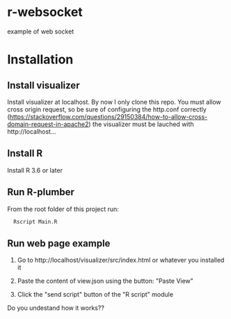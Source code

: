 # r-websocket
example of web socket

# Installation

## Install visualizer

Install visualizer at localhost. By now I only clone this repo. You must allow cross origin request, so be sure of configuring the http.conf correctly (https://stackoverflow.com/questions/29150384/how-to-allow-cross-domain-request-in-apache2)
the visualizer must be lauched with http://localhost...

## Install R

Install R 3.6 or later

## Run R-plumber

From the root folder of this project run:

``` R
  Rscript Main.R
```

## Run web page example

1. Go to http://localhost/visualizer/src/index.html or whatever you installed it

2. Paste the content of view.json using the button: "Paste View"

3. Click the "send script" button of the "R script" module


Do you undestand how it works??

